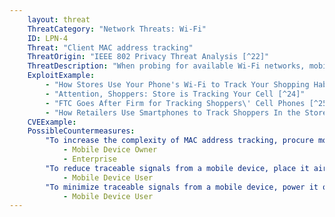 ```yaml
---
    layout: threat
    ThreatCategory: "Network Threats: Wi-Fi"
    ID: LPN-4
    Threat: "Client MAC address tracking"
    ThreatOrigin: "IEEE 802 Privacy Threat Analysis [^22]"
    ThreatDescription: "When probing for available Wi-Fi networks, mobile devices transmit their MAC address. Persistent use of a single MAC address readily enables physical tracking of a specific device by listening or probing for messages that contain its associated MAC address. As a result, most mobile OS added support for some implementation of MAC address randomization, such that a device generates a new MAC address when establishing communication with an unknown Wi-Fi network. Note, however, that once an attacker has associated a target device with the MAC address it uses on a given Wi-Fi network, successful SSID spoofing may trigger the device to attempt to connect, thereby revealing a traceble MAC address."
    ExploitExample:
        - "How Stores Use Your Phone's Wi-Fi to Track Your Shopping Habits [^23]"
        - "Attention, Shoppers: Store is Tracking Your Cell [^24]"
        - "FTC Goes After Firm for Tracking Shoppers\' Cell Phones [^25]"
        - "How Retailers Use Smartphones to Track Shoppers In the Store [^26]"
    CVEExample:
    PossibleCountermeasures:
        "To increase the complexity of MAC address tracking, procure mobile devices with OS and hardware versions that support MAC address randomization. Starting in Android 6.0, randomized MAC addresses are used for Wi-Fi and Bluetooth scans. See __Android 6.0 Changes__. [^35] In iOS 8, Wi-Fi scanning behavior changed to use random, locally administrated MAC addresses. See User Privacy on iOS and OS X. [^36] Windows 10 and later verions support MAC address randomization. [^251]":
            - Mobile Device Owner
            - Enterprise
        "To reduce traceable signals from a mobile device, place it airplane mode when wireless communication is not in use. In this mode, most devices will disconnect from any current Wi-Fi network, and not attempt to join any Wi-Fi networks until reenabled.":
            - Mobile Device User
        "To minimize traceable signals from a mobile device, power it off when not in use.":
            - Mobile Device User
---
```

